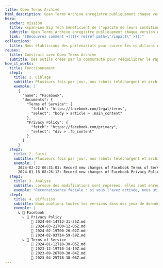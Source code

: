 ```yaml
---
title: Open Terms Archive
html_description: Open Terms Archive enregistre publiquement chaque version des conditions d'utilisation des services en ligne pour en permettre le contrôle démocratique.
hero:
  anchor: mission
  title: <span>Les Big Tech bénéficient de l'opacité de leurs conditions d'utilisation.</span><br /> Nous les rendons transparentes.
  subtitle: Open Terms Archive enregistre publiquement chaque version des conditions d'utilisation des services en ligne pour en permettre le contrôle démocratique.
  link: "[Découvrez comment →]({{< relref path=\"/impact\" >}})"
collections:
  title: Nous établissons des partenariats pour suivre les conditions d'utilisation de nombreuses industries, dans plusieurs langues et juridictions
reuses:
  title: Construit avec Open Terms Archive
  subtitle: Des outils créés par la communauté pour rééquilibrer le rapport de force face aux grandes plateformes numériques.
how_it_works:
  title: Fonctionnement
  step1:
    title: 1. Ciblage
    subtitle: Plusieurs fois par jour, nos robots téléchargent et archivent publiquement les documents ciblés.
    exemple: |
      {
        "name": "Facebook",
        "documents": {
          "Terms of Service": {
            "fetch": "https://facebook.com/legal/terms",
            "select": "body > article > .main_content"
          },
          "Privacy Policy": {
            "fetch": "https://facebook.com/privacy",
            "select": "div > .fb_content"
          }
        }
      }
  step2:
    title: 2. Suivi
    subtitle: Plusieurs fois par jour, nos robots téléchargent et archivent publiquement les documents ciblés.
    exemple: |
      2024-02-22 06:31:03: Record new changes of Facebook Terms of Service with id a2f5b02
      2024-01-18 08:26:12: Record new changes of Facebook Privacy Policy with id b091d16
  step3:
    title: 3. Analyse
    subtitle: Lorsque des modifications sont repérées, elles sont enregistrées et exposées pour analyse humaine.
    exemple: "Reconnaissance faciale : si vous l'avez activée, nous utilisons la technologie de reconnaissance faciale pour vous reconnaître sur les photos et les vidéos. Les modèles de reconnaissance faciale que nous créons <del class=\"code--removed\">peuvent constituer</del><ins class=\"code--added\">sont</ins> des données bénéficiant de protections spéciales en vertu <del class=\"code--removed\">des lois de votre pays</del><ins class=\"code--added\">de la législation européenne</ins>."
  step4:
    title: 4. Diffusion
    subtitle: Nous publions toutes les versions dans des jeux de données pour soutenir leur réutilisation et la recherche.
    exemple: |
      ↳ 📂 Facebook
        ↳ 📂 Privacy Policy
            📄 2024-04-14T12-31-35Z.md
            📄 2024-03-21T00-12-06Z.md
            📄 2024-02-19T00-26-02Z.md
            📄 2024-02-03T14-59-59Z.md
        ↳ 📂 Terms of Service
            📄 2024-01-12T18-30-05Z.md
            📄 2023-12-19T10-14-19Z.md
            📄 2023-09-26T00-30-04Z.md
            📄 2023-04-25T18-30-06Z.md
---
```

